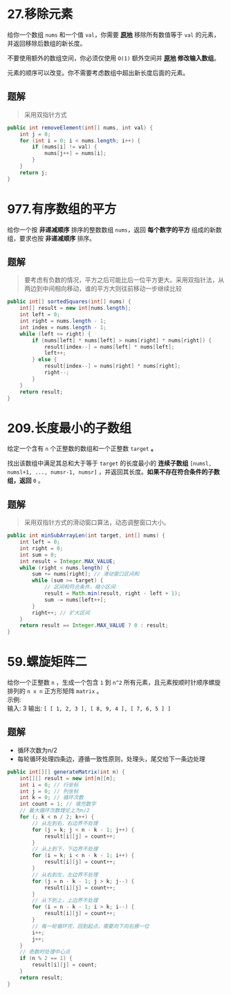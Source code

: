 # 27.移除元素
给你一个数组 `nums` 和一个值 `val`，你需要 **[原地](https://baike.baidu.com/item/%E5%8E%9F%E5%9C%B0%E7%AE%97%E6%B3%95)** 移除所有数值等于 `val` 的元素，并返回移除后数组的新长度。

不要使用额外的数组空间，你必须仅使用 `O(1)` 额外空间并 **[原地](https://baike.baidu.com/item/%E5%8E%9F%E5%9C%B0%E7%AE%97%E6%B3%95) 修改输入数组**。

元素的顺序可以改变。你不需要考虑数组中超出新长度后面的元素。
## 题解
> 采用双指针方式
```java
public int removeElement(int[] nums, int val) {  
    int j = 0;  
    for (int i = 0; i < nums.length; i++) {  
        if (nums[i] != val) {  
            nums[j++] = nums[i];  
        }  
    }  
    return j;  
}
```
# 977.有序数组的平方
给你一个按 **非递减顺序** 排序的整数数组 `nums`，返回 **每个数字的平方** 组成的新数组，要求也按 **非递减顺序** 排序。
## 题解
> 要考虑有负数的情况，平方之后可能比后一位平方更大。采用双指针法，从两边到中间相向移动，谁的平方大则往前移动一步继续比较

```java
public int[] sortedSquares(int[] nums) {  
    int[] result = new int[nums.length];  
    int left = 0;  
    int right = nums.length - 1;  
    int index = nums.length - 1;  
    while (left <= right) {  
        if (nums[left] * nums[left] > nums[right] * nums[right]) {  
            result[index--] = nums[left] * nums[left];  
            left++;  
        } else {  
            result[index--] = nums[right] * nums[right];  
            right--;  
        }  
    }  
    return result;  
}
```
# 209.长度最小的子数组
给定一个含有 `n` 个正整数的数组和一个正整数 `target` **。**

找出该数组中满足其总和大于等于 `target` 的长度最小的 **连续子数组** `[numsl, numsl+1, ..., numsr-1, numsr]` ，并返回其长度。**如果不存在符合条件的子数组，返回** `0` 。
## 题解
> 采用双指针方式的滑动窗口算法，动态调整窗口大小。

```java
public int minSubArrayLen(int target, int[] nums) {  
    int left = 0;  
    int right = 0;  
    int sum = 0;  
    int result = Integer.MAX_VALUE;  
    while (right < nums.length) {  
        sum += nums[right]; // 滑动窗口区间和  
        while (sum >= target) {  
            // 区间和符合条件，缩小区间  
            result = Math.min(result, right - left + 1);  
            sum -= nums[left++];  
        }  
        right++; // 扩大区间  
    }  
    return result == Integer.MAX_VALUE ? 0 : result;  
}
```
# 59.螺旋矩阵二
给你一个正整数 `n` ，生成一个包含 `1` 到 `n^2` 所有元素，且元素按顺时针顺序螺旋排列的 `n x n` 正方形矩阵 `matrix` 。  
示例:    
输入: 3 输出: `[ [ 1, 2, 3 ], [ 8, 9, 4 ], [ 7, 6, 5 ] ]`  
## 题解
- 循环次数为n/2
- 每轮循环处理四条边，遵循一致性原则，处理头，尾交给下一条边处理
```java
public int[][] generateMatrix(int n) {  
    int[][] result = new int[n][n];  
    int i = 0; // 行坐标  
    int j = 0; // 列坐标  
    int k = 0; // 循环次数  
    int count = 1; // 填充数字  
    // 最大循环次数理论上为n/2  
    for (; k < n / 2; k++) {  
        // 从左到右，右边界不处理  
        for (j = k; j < n - k - 1; j++) {  
            result[i][j] = count++;  
        }  
        // 从上到下，下边界不处理  
        for (i = k; i < n - k - 1; i++) {  
            result[i][j] = count++;  
        }  
        // 从右到左，左边界不处理  
        for (j = n - k - 1; j > k; j--) {  
            result[i][j] = count++;  
        }  
        // 从下到上，上边界不处理  
        for (i = n - k - 1; i > k; i--) {  
            result[i][j] = count++;  
        }  
        // 每一轮循环完，回到起点，需要向下向右挪一位  
        i++;  
        j++;  
    }  
    // 奇数时处理中心点  
    if (n % 2 == 1) {  
        result[i][j] = count;  
    }  
    return result;  
}
```